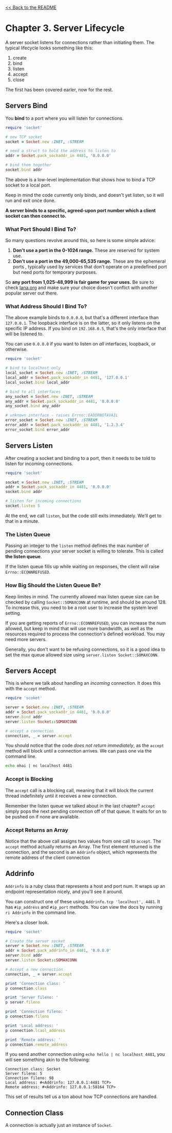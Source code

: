 [&lt;&lt; Back to the README](README.md)

# Chapter 3. Server Lifecycle

A server socket listens for connections rather than initiating them. The typical
lifecycle looks something like this:

1. create
2. bind
3. listen
4. accept
5. close

The first has been covered earler, now for the rest.

## Servers Bind

You **bind** to a port where you will listen for connections.

```ruby
require 'socket'

# new TCP socket
socket = Socket.new :INET, :STREAM

# need a struct to hold the address to listen to
addr = Socket.pack_sockaddr_in 4481, '0.0.0.0'

# bind them together
socket.bind addr
```

The above is a low-level implementation that shows how to bind a TCP socket to
a local port.

Keep in mind the code currently only binds, and doesn't yet listen, so it will
run and exit once done.

**A server binds to a specific, agreed-upon port number which a client socket
can then connect to.**

### What Port Should I Bind To?

So many questions revolve around this, so here is some simple advice:

1. **Don't use a port in the 0-1024 range.** These are reserved for system use.
2. **Don't use a port in the 49,000-65,535 range.** These are the ephemeral
   ports , typically used by services that don't operate on a predefined port
   but need ports for temporary purposes.

So **any port from 1,025-48,999 is fair game for your uses.** Be sure to check
[Iana.org](https://www.iana.org) and make sure your choice doesn't conflict with
another popular server out there.

### What Address Should I Bind To?

The above example binds to `0.0.0.0`, but that's a different interface than
`127.0.0.1`. The loopback interface is on the latter, so it only listens on the
specific IP address. If you bind on `192.168.0.5`, that's the only interface
that will be listened to.

You can use `0.0.0.0` if you want to listen on *all* interfaces, loopback, or
otherwise.

```ruby
require 'socket'

# bind to localhost only
local_socket = Socket.new :INET, :STREAM
local_addr = Socket.pack_sockaddr_in 4481, '127.0.0.1'
local_socket.bind local_addr

# bind to all interfaces
any_socket = Socket.new :INET, :STREAM
any_addr = Socket.pack_sockaddr_in 4481, '0.0.0.0'
any_socket.bind any_addr

# unknown interface - raises Errno::EADDRNOTAVAIL
error_socket = Socket.new :INET, :STREAM
error_addr = Socket.pack_sockaddr_in 4481, '1.2.3.4'
error_socket.bind error_addr
```

## Servers Listen

After creating a socket and binding to a port, then it needs to be told to
listen for incoming connections.

```ruby
require 'socket'

socket = Socket.new :INET, :STREAM
addr = Socket.pack_sockaddr_in 4481, '0.0.0.0'
socket.bind addr

# listen for incoming connections
socket.listen 5
```

At the end, we call `listen`, but the code still exits immediately. We'll get
to that in a minute.

### The Listen Queue

Passing an integer to the `listen` method defines the max number of pending
connections your server socket is willing to tolerate. This is called **the
listen queue**.

If the listen queue fills up while waiting on responses, the client will raise
`Errno::ECONNREFUSED`.

### How Big Should the Listen Queue Be?

Keep limites in mind. The currently allowed max listen queue size can be checked
by calling `Socket::SOMAXCONN` at runtime, and should be around 128. To increase
this, you need to be a root user to increase the system level setting.

If you are getting reports of `Errno::ECONNREFUSED`, you can increase the num
allowed, but keep in mind that will use more bandwidth, as well as the resources
required to process the connection's defined workload. You may need more
servers.

Generally, you don't want to be refusing connections, so it is a good idea to
set the max queue allowed size using `server.listen Socket::SOMAXCONN`.

## Servers Accept

This is where we talk about handling an *incoming* connection. It does this with
the `accept` method.

```ruby
require 'scoket'

server = Socket.new :INET, :STREAM
addr = Socket.pack_sockaddr_in 4481, '0.0.0.0'
server.bind addr
server.listen Socket::SOMAXCONN

# accept a connection
connection, _ = server.accept
```

You should notice that the code *does not return immediately*, as the `accept`
method will block until a connection arrives. We can pass one via the command
line.

```sh
echo ohai | nc localhost 4481
```

### Accept is Blocking

The `accept` call is a blocking call, meaning that it will block the current
thread indefinitely until it receives a new connection.

Remember the listen queue we talked about in the last chapter? `accept` simply
pops the next pending connection off of that queue. It waits for on to be pushed
on if none are available.

### Accept Returns an Array

Notice that the above call assigns two values from one call to `accept`. The
`accept` method actually returns an Array. The first element returned is the
connection, and the second is an `Addrinfo` object, which represents the remote
address of the client connection

## Addrinfo

`Addrinfo` is a ruby class that represents a host and port num. It wraps up an
endpoint representation nicely, and you'll see it around.

You can construct one of these using `Addrinfo.tcp 'localhost', 4481`. It has
`#ip_address` and `#ip_port` methods. You can view the docs by running
`ri Addrinfo` in the command line.

Here's a closer look.

```ruby
require 'socket'

# Create the server socket
server = Socket.new :INET, :STREAM
addr = Socket.pack_addrinfo_in 4481, '0.0.0.0'
server.bind addr
server.listen Socket::SOMAXCONN

# Accept a new connection
connection, _ = server.accept

print 'Connection class: '
p connection.class

print 'Server fileno: '
p server.fileno

print 'Connection fileno: '
p connection.fileno

print 'Local address: '
p connection.lcaol_address

print 'Remote address: '
p connection.remote_address
```

If you send another connection using `echo hello | nc localhost 4481`, you will
see something akin to the following:

```
Connection class: Socket
Server fileno: 5
Connection fileno: 98
Local address: #<Addrinfo: 127.0.0.1:4481 TCP>
Remote address: #<Addrinfo: 127.0.0.1:58164 TCP>
```

This set of results tell us a ton about how TCP connections are handled.

## Connection Class

A connection is actually just an instance of `Socket`.


